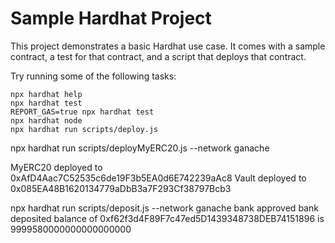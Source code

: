 # Sample Hardhat Project

This project demonstrates a basic Hardhat use case. It comes with a sample contract, a test for that contract, and a script that deploys that contract.

Try running some of the following tasks:

```shell
npx hardhat help
npx hardhat test
REPORT_GAS=true npx hardhat test
npx hardhat node
npx hardhat run scripts/deploy.js
```


npx hardhat run scripts/deployMyERC20.js --network ganache

MyERC20 deployed to 0xAfD4Aac7C52535c6de19F3b5EA0d6E742239aAc8
Vault deployed to 0x085EA48B1620134779aDbB3a7F293Cf38797Bcb3



npx hardhat run scripts/deposit.js --network ganache
bank approved
bank deposited
balance of 0xf62f3d4F89F7c47ed5D1439348738DEB74151896 is 9999580000000000000000